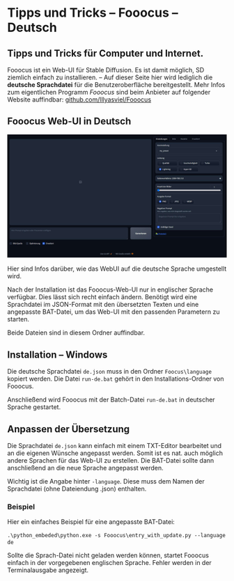 # Tipps und Tricks&nbsp;– Fooocus&nbsp;– Deutsch  
Tipps und Tricks für Computer und Internet.
---
Fooocus ist ein Web-UI für Stable Diffusion. Es ist damit möglich, SD ziemlich einfach zu installieren. – Auf dieser Seite hier wird lediglich die **deutsche Sprachdatei** für die Benutzeroberfläche bereitgestellt. Mehr Infos zum eigentlichen Programm *Fooocus* sind beim Anbieter auf folgender Website auffindbar: [github.com/lllyasviel/Fooocus](https://github.com/lllyasviel/Fooocus)

## Fooocus Web-UI in Deutsch

![Screenshot](ScreenShot-2024-11-21.jpg)

Hier sind Infos darüber, wie das WebUI auf die deutsche Sprache umgestellt wird.

Nach der Installation ist das Fooocus-Web-UI nur in englischer Sprache verfügbar. Dies lässt sich recht einfach ändern. Benötigt wird eine Sprachdatei im JSON-Format mit den übersetzten Texten und eine angepasste BAT-Datei, um das Web-UI mit den passenden Parametern zu starten.

Beide Dateien sind in diesem Ordner auffindbar.

## Installation&nbsp;– Windows
Die deutsche Sprachdatei ``de.json`` muss in den Ordner ``Foocus\language`` kopiert werden. Die Datei ``run-de.bat`` gehört in den Installations-Ordner von Fooocus.

Anschließend wird Fooocus mit der Batch-Datei  ``run-de.bat`` in deutscher Sprache gestartet.

## Anpassen der Übersetzung
Die Sprachdatei ``de.json`` kann einfach mit einem TXT-Editor bearbeitet und an die eigenen Wünsche angepasst werden. Somit ist es nat. auch möglich andere Sprachen für das Web-UI zu erstellen. Die BAT-Datei sollte dann anschließend an die neue Sprache angepasst werden.

Wichtig ist die Angabe hinter ``-language``. Diese muss dem Namen der Sprachdatei (ohne Dateiendung .json) enthalten.

### Beispiel

Hier ein einfaches Beispiel für eine angepasste BAT-Datei:

```
.\python_embeded\python.exe -s Fooocus\entry_with_update.py --language de
```

Sollte die Sprach-Datei nicht geladen werden können, startet Fooocus einfach in der vorgegebenen englischen Sprache. Fehler werden in der Terminalausgabe angezeigt.

